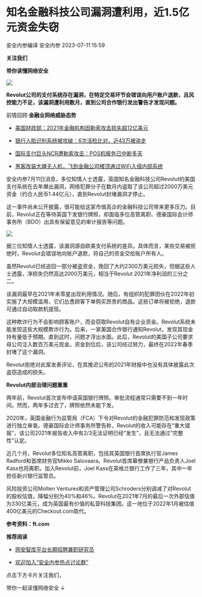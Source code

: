 #  知名金融科技公司漏洞遭利用，近1.5亿元资金失窃   
安全内参编译  安全内参   2023-07-11 15:59  
  
**关注我们**  
  
  
**带你读懂网络安全**  
  
  
![](https://mmbiz.qpic.cn/sz_mmbiz_jpg/FzZb53e8g7sMPsEwEB8FCLe0SwLpkvPOqRiaHibk29LecEJnug75hqNSBjke2vQEoNVl6lGkPsf1Jn9eIFRMfcDg/640?wx_fmt=webp "")  
  
  
**Revolut公司的支付系统存在漏洞，在特定交易环节会错误向用户账户退款，且风控能力不足，该漏洞遭利用数月，直到公司合作银行发出警告才发现问题。**  
  
前情回顾·**金融业网络威胁态势**  
- [美国财政部：2021年金融机构因勒索攻击损失超12亿美元](http://mp.weixin.qq.com/s?__biz=MzI4NDY2MDMwMw==&mid=2247506559&idx=1&sn=a4bfa74520e726fb703dba61aec60eb8&chksm=ebfa9d5fdc8d1449457e40874aee9f819bfeda2c8cebcac641de5ff6ecfb08520e02aa908d9f&scene=21#wechat_redirect)  
  
  
- [银行人脸识别系统被攻破：6次活检比对，近43万被盗走](http://mp.weixin.qq.com/s?__biz=MzI4NDY2MDMwMw==&mid=2247504458&idx=2&sn=63d3c5b42c0e985c2837541150ebcd17&chksm=ebfa956adc8d1c7c5f1913b7c18ee569f8a4aca7df17c59a7857da84f668598ab6cca2672618&scene=21#wechat_redirect)  
  
  
- [国际支付巨头NCR遭勒索攻击：POS机服务已中断多天](http://mp.weixin.qq.com/s?__biz=MzI4NDY2MDMwMw==&mid=2247508412&idx=1&sn=9674e682e5038a697a4ced1917371941&chksm=ebfae69cdc8d6f8a237969525f845bca3185d47bd8ef737d237c8bcd78d5c9fbf55d30168e92&scene=21#wechat_redirect)  
  
  
- [黑客改装大疆无人机，飞到金融公司楼顶通过WiFi入侵内部系统](http://mp.weixin.qq.com/s?__biz=MzI4NDY2MDMwMw==&mid=2247506354&idx=4&sn=fd2d2f72cc16b607b51df7bf4b906e2f&chksm=ebfa9e92dc8d1784fd6902dd635b608f6e387cc8568f8f2da545a641d7c9f107444aa4a24dd3&scene=21#wechat_redirect)  
  
  
  
  
安全内参7月11日消息，多位知情人士透露，英国知名金融科技公司Revolut的美国支付系统在去年爆出漏洞，网络犯罪分子在数月内盗取了该公司超过2000万美元资金（约合人民币1.44亿元），直到Revolut封堵漏洞才停止。  
  
这一事件尚未公开披露，很可能给这家市值高企的金融科技公司带来更多压力。目前，Revolut正在等待英国下发银行牌照，却面临多位高管离职、德豪国际会计师事务所（BDO）出具有保留意见的审计报告等问题。  
  
![](https://mmbiz.qpic.cn/sz_mmbiz_png/FzZb53e8g7sMPsEwEB8FCLe0SwLpkvPOVcKJhULouJ3jSa8jhhPEQQcrhUYaqhlhEdYuyxwMxTtNgyL3QXQ4aw/640?wx_fmt=png "")  
  
  
据三位知情人士透露，该漏洞源自欧美支付系统的差异。具体而言，某些交易被拒绝时，Revolut会错误地向账户退款，将自己的资金交给账户所有人。  
  
虽然Revolut已经追回一部分被盗资金，挽回了大约2300万美元损失，但据这些人士透露，净损失仍然高达2000万美元，相当于Revolut 2021年净利润的三分之二。  
  
该漏洞最早在2021年末零星出现利用情况。随后，有组织的犯罪团伙在2022年初实施了大规模滥用，它们怂恿顾客下单购买昂贵的商品。这些订单将被拒绝，退款可通过自动取款机提现。  
  
这种欺诈行为不会影响顾客账户，而会窃取Revolut自有企业资金。Revolut系统未能发现这些大规模欺诈行为。后来，一家美国合作银行通知Revolut，发现其现金持有量低于预期。直到这时，问题才浮出水面。此后，Revolut的美国子公司要求母公司注入数百万美元现金。资金到位后，该公司经过努力，最终在2022年春季封堵了这个漏洞。  
  
Revolut拒绝对此案发表评论，在其推迟公布的2021年财报中也没有具体披露此次盗窃造成的损失。   
  
  
**Revolut内部治理问题重重**  
  
  
  
两年前，Revolut首次宣布申请英国银行牌照。审批流程通常只需要不到一年时间。然而，两年多过去了，牌照依然未能下发。  
  
2020年，英国金融行为监管局（FCA）下令对Revolut的金融犯罪防范和发现政策进行独立审查。德豪国际会计师事务所警告称，Revolut的收入可能存在“重大错报”，该公司2021年报告收入中有2/3无法证明已经“发生”，且无法通过“完整性”认定。  
  
近几个月，Revolut多位知名高管离职，包括其英国银行首席执行官James Radford和首席财务官Mikko Salovaara。Revolut首席幕僚兼银行产品负责人Joel Kass也将离职。加入Revolut前，Joel Kass在英格兰银行工作了三年，其中一年担任新兴银行监管员。  
  
风险投资公司Molten Ventures和资产管理公司Schroders分别调减了对Revolut的股权估值，降幅分别为40%和46%。Revolut在2021年7月的最后一次外部估值为330亿美元，成为英国最有价值的私营科技集团。这一地位于2022年1月被估值400亿美元的Checkout.com取代。  
  
  
**参考资料：ft.com**  
  
  
**推荐阅读**  
- [网安智库平台长期招聘兼职研究员](http://mp.weixin.qq.com/s?__biz=MzI4NDY2MDMwMw==&mid=2247499450&idx=2&sn=2da3ca2e0b4d4f9f56ea7f7579afc378&chksm=ebfab99adc8d308c3ba6e7a74bd41beadf39f1b0e38a39f7235db4c305c06caa49ff63a0cc1d&scene=21#wechat_redirect)  
  
  
- [欢迎加入“安全内参热点讨论群”](https://mp.weixin.qq.com/s?__biz=MzI4NDY2MDMwMw==&mid=2247501251&idx=1&sn=8b6ebecbe80c1c72317948494f87b489&chksm=ebfa82e3dc8d0bf595d039e75b446e14ab96bf63cf8ffc5d553b58248dde3424fb18e6947440&token=525430415&lang=zh_CN&scene=21#wechat_redirect)  
  
  
  
  
  
  
  
点击下方卡片关注我们，  
  
带你一起读懂网络安全 ↓  
  
  
  
  
